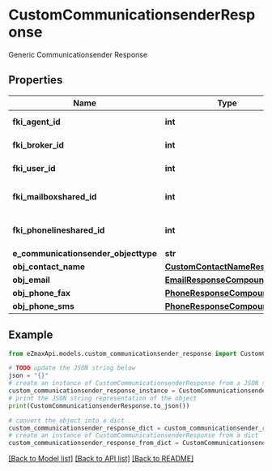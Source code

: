 # CustomCommunicationsenderResponse

Generic Communicationsender Response

## Properties

Name | Type | Description | Notes
------------ | ------------- | ------------- | -------------
**fki_agent_id** | **int** | The unique ID of the Agent. | [optional] 
**fki_broker_id** | **int** | The unique ID of the Broker. | [optional] 
**fki_user_id** | **int** | The unique ID of the User | [optional] 
**fki_mailboxshared_id** | **int** | The unique ID of the Mailboxshared | [optional] 
**fki_phonelineshared_id** | **int** | The unique ID of the Phonelineshared | [optional] 
**e_communicationsender_objecttype** | **str** |  | 
**obj_contact_name** | [**CustomContactNameResponse**](CustomContactNameResponse.md) |  | 
**obj_email** | [**EmailResponseCompound**](EmailResponseCompound.md) |  | [optional] 
**obj_phone_fax** | [**PhoneResponseCompound**](PhoneResponseCompound.md) |  | [optional] 
**obj_phone_sms** | [**PhoneResponseCompound**](PhoneResponseCompound.md) |  | [optional] 

## Example

```python
from eZmaxApi.models.custom_communicationsender_response import CustomCommunicationsenderResponse

# TODO update the JSON string below
json = "{}"
# create an instance of CustomCommunicationsenderResponse from a JSON string
custom_communicationsender_response_instance = CustomCommunicationsenderResponse.from_json(json)
# print the JSON string representation of the object
print(CustomCommunicationsenderResponse.to_json())

# convert the object into a dict
custom_communicationsender_response_dict = custom_communicationsender_response_instance.to_dict()
# create an instance of CustomCommunicationsenderResponse from a dict
custom_communicationsender_response_from_dict = CustomCommunicationsenderResponse.from_dict(custom_communicationsender_response_dict)
```
[[Back to Model list]](../README.md#documentation-for-models) [[Back to API list]](../README.md#documentation-for-api-endpoints) [[Back to README]](../README.md)



